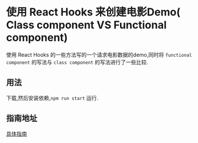 # 使用 React Hooks 来创建电影Demo( Class component VS Functional component)
使用 React Hooks 的一些方法写的一个请求电影数据的demo,同时将 `functional component` 的写法与 `class component` 的写法进行了一些比较.

## 用法
下载,然后安装依赖,`npm run start` 运行. 

## 指南地址
[具体指南](https://github.com/FrankWang1991/movies-react-hooks/blob/master/Guide.md)